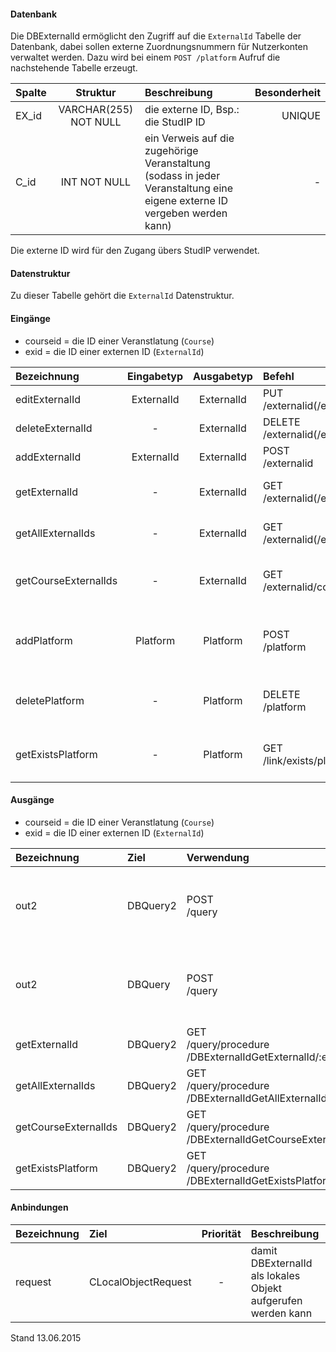 <!--
  - @file de.md
  -
  - @license http://www.gnu.org/licenses/gpl-3.0.html GPL version 3
  -
  - @package OSTEPU (https://github.com/ostepu/system)
  - @since 0.3.4
  -
  - @author Till Uhlig <till.uhlig@student.uni-halle.de>
  - @date 2015
 -->

#### Datenbank
Die DBExternalId ermöglicht den Zugriff auf die `ExternalId` Tabelle der Datenbank, dabei sollen
externe Zuordnungsnummern für Nutzerkonten verwaltet werden.
Dazu wird bei einem `POST /platform` Aufruf die nachstehende Tabelle erzeugt.

| Spalte        | Struktur  | Beschreibung | Besonderheit |
| :------       |:---------:| :------------| -----------: |
|EX_id|VARCHAR(255) NOT NULL| die externe ID, Bsp.: die StudIP ID |UNIQUE|
|C_id|INT NOT NULL| ein Verweis auf die zugehörige Veranstaltung (sodass in jeder Veranstaltung eine eigene externe ID vergeben werden kann) |-|

Die externe ID wird für den Zugang übers StudIP verwendet.

#### Datenstruktur
Zu dieser Tabelle gehört die `ExternalId` Datenstruktur.

#### Eingänge
- courseid = die ID einer Veranstlatung (`Course`)
- exid = die ID einer externen ID (`ExternalId`)

| Bezeichnung  | Eingabetyp  | Ausgabetyp | Befehl | Beschreibung |
| :----------- |:-----------:| :---------:| :----- | :----------- |
|editExternalId|ExternalId|ExternalId|PUT<br>/externalid(/externalid)/:exid| editiert eine existierende ID |
|deleteExternalId|-|ExternalId|DELETE<br>/externalid(/externalid)/:exid| entfernt die ID |
|addExternalId|ExternalId|ExternalId|POST<br>/externalid| fügt eine neue ein |
|getExternalId|-|ExternalId|GET<br>/externalid(/externalid)/:exid| gibt eine einzelne ID zurück |
|getAllExternalIds|-|ExternalId|GET<br>/externalid(/externalid)| gibt alle IDs zurück (für alle Veranstaltungen) |
|getCourseExternalIds|-|ExternalId|GET<br>/externalid/course/:courseid| die die IDs einer bestimmten Veranstaltung aus |
|addPlatform|Platform|Platform|POST<br>/platform|installiert dies zugehörige Tabelle und die Prozeduren für diese Plattform|
|deletePlatform|-|Platform|DELETE<br>/platform|entfernt die Tabelle und Prozeduren aus der Plattform|
|getExistsPlatform|-|Platform|GET<br>/link/exists/platform| prüft, ob die Tabelle und die Prozeduren existieren |

#### Ausgänge
- courseid = die ID einer Veranstlatung (`Course`)
- exid = die ID einer externen ID (`ExternalId`)

| Bezeichnung  | Ziel  | Verwendung | Beschreibung |
| :----------- |:----- | :--------- | :----------- |
|out2|DBQuery2|POST<br>/query| wird für EDIT, DELETE<br>und POST<br>SQL-Templates verwendet |
|out2|DBQuery|POST<br>/query| wird für EDIT, DELETE<br>und POST<br>SQL-Templates verwendet |
|getExternalId|DBQuery2|GET<br>/query/procedure<br>/DBExternalIdGetExternalId/:exid| Prozeduraufruf |
|getAllExternalIds|DBQuery2|GET<br>/query/procedure<br>/DBExternalIdGetAllExternalIds| Prozeduraufruf |
|getCourseExternalIds|DBQuery2|GET<br>/query/procedure<br>/DBExternalIdGetCourseExternalIds/:courseid| Prozeduraufruf |
|getExistsPlatform|DBQuery2|GET<br>/query/procedure<br>/DBExternalIdGetExistsPlatform| Prozeduraufruf |

#### Anbindungen
| Bezeichnung  | Ziel  | Priorität | Beschreibung |
| :----------- |:----- | :--------:| :------------|
|request|CLocalObjectRequest|-| damit DBExternalId als lokales Objekt aufgerufen werden kann |

Stand 13.06.2015